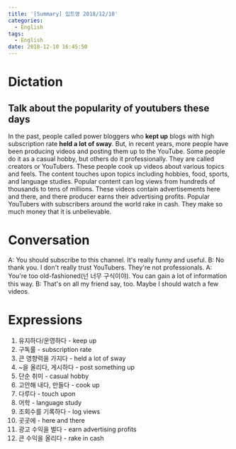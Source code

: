 ```yaml
---
title: '[Summary] 입트영 2018/12/10'
categories:
  - English
tags:
  - English
date: 2018-12-10 16:45:50
---
```


# Dictation

## Talk about the popularity of youtubers these days

In the past, people called power bloggers who **kept up** blogs with high subscription rate **held a lot of sway**. But, in recent years, more people have been producing videos and posting them up to the YouTube. Some people do it as a casual hobby, but others do it professionally. They are called creators or YouTubers. These people cook up videos about various topics and feels. The content touches upon topics including hobbies, food, sports, and language studies. Popular content can log views from hundreds of thousands to tens of millions. These videos contain advertisements here and there, and there producer earns their advertising profits. Popular YouTubers with subscribers around the world rake in cash. They make so much money that it is unbelievable.

# Conversation

A: You should subscribe to this channel. It's really funny and useful.
B: No thank you. I don't really trust YouTubers. They're not professionals.
A: You're too old-fashioned(넌 너무 구식이야). You can gain a lot of information this way.
B: That's on all my friend say, too. Maybe I should watch a few videos.

# Expressions

1. 유지하다/운영하다 - keep up
2. 구독률 - subscription rate
3. 큰 영향력을 가지다 - held a lot of sway
4. ~을 올리다, 게시하다 - post something up
5. 단순 취미 - casual hobby
6. 고안해 내다, 만들다 - cook up
7. 다루다 - touch upon
8. 어학 - language study
9. 조회수를 기록하다 - log views
10. 곳곳에 - here and there
11. 광고 수익을 벌다 - earn advertising profits
12. 큰 수익을 올리다 - rake in cash